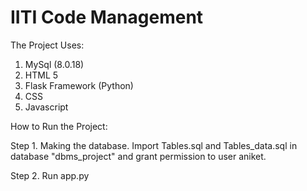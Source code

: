 # IITI Code Management

The Project Uses:
1. MySql (8.0.18)
2. HTML 5
3. Flask Framework (Python)
4. CSS
5. Javascript

How to Run the Project:

Step 1. Making the database.
Import Tables.sql and Tables_data.sql in database "dbms_project" and grant permission to user aniket.

Step 2. Run app.py
